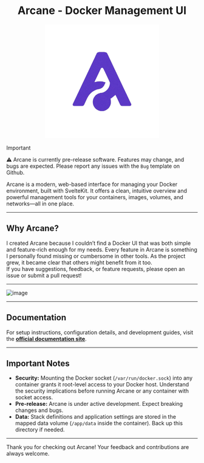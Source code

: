 <h1 align="center">Arcane - Docker Management UI</h1>

<p align="center">
  <img src=".github/assets/arcane.png" alt="Arcane Logo" width="300" height="300"/>
</p>

> [!IMPORTANT]  
> **⚠️** Arcane is currently pre-release software. Features may change, and bugs are expected. Please report any issues with the `Bug` template on Github.

Arcane is a modern, web-based interface for managing your Docker environment, built with SvelteKit. It offers a clean, intuitive overview and powerful management tools for your containers, images, volumes, and networks—all in one place.

---

## Why Arcane?

I created Arcane because I couldn’t find a Docker UI that was both simple and feature-rich enough for my needs. Every feature in Arcane is something I personally found missing or cumbersome in other tools. As the project grew, it became clear that others might benefit from it too.  
If you have suggestions, feedback, or feature requests, please open an issue or submit a pull request!

---

<img width="1685" alt="image" src="https://github.com/user-attachments/assets/9d081a4f-4f4f-4d96-b196-d25faf788285" />

---

## Documentation

For setup instructions, configuration details, and development guides, visit the **[official documentation site](https://arcane.ofkm.dev)**.

---

## Important Notes

- **Security:** Mounting the Docker socket (`/var/run/docker.sock`) into any container grants it root-level access to your Docker host. Understand the security implications before running Arcane or any container with socket access.
- **Pre-release:** Arcane is under active development. Expect breaking changes and bugs.
- **Data:** Stack definitions and application settings are stored in the mapped data volume (`/app/data` inside the container). Back up this directory if needed.

---

Thank you for checking out Arcane! Your feedback and contributions are always welcome.
